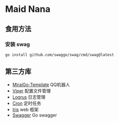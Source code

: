 # Maid Nana
## 食用方法

### 安装 swag
```bash
go install github.com/swaggo/swag/cmd/swag@latest
```

## 第三方库
- [MiraiGo-Template](https://github.com/Logiase/MiraiGo-Template) QQ机器人
- [Viper](https://github.com/spf13/viper) 配置文件管理
- [Logrus](https://github.com/sirupsen/logrus) 日志管理
- [Cron](https://github.com/robfig/cron) 定时任务
- [Iris](https://github.com/kataras/iris) web 框架
- [Swagger](https://github.com/iris-contrib/swagger) Go swagger
